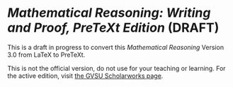 # *Mathematical Reasoning: Writing and Proof, PreTeXt Edition* (DRAFT)

This is a draft in progress to convert this *Mathematical Reasoning* Version 3.0 from LaTeX to PreTeXt. 

This is not the official version, do not use for your teaching or learning. For the active edition, visit [the GVSU Scholarworks page](https://scholarworks.gvsu.edu/books/24).
